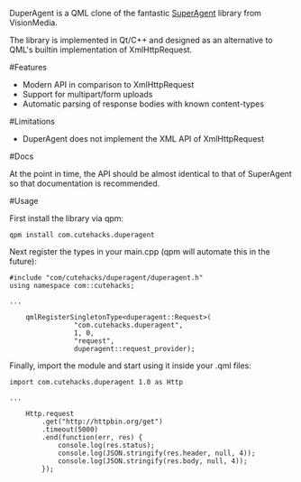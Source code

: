 DuperAgent is a QML clone of the fantastic [SuperAgent](https://visionmedia.github.io/superagent)
library from VisionMedia.

The library is implemented in Qt/C++ and designed as an alternative to QML's builtin implementation
of XmlHttpRequest.

#Features

* Modern API in comparison to XmlHttpRequest
* Support for multipart/form uploads
* Automatic parsing of response bodies with known content-types

#Limitations

* DuperAgent does not implement the XML API of XmlHttpRequest

#Docs

At the point in time, the API should be almost identical to that of SuperAgent so that documentation
is recommended.

#Usage

First install the library via qpm:

```
qpm install com.cutehacks.duperagent
```

Next register the types in your main.cpp (qpm will automate this in the future):

```
#include "com/cutehacks/duperagent/duperagent.h"
using namespace com::cutehacks;

...

    qmlRegisterSingletonType<duperagent::Request>(
                "com.cutehacks.duperagent",
                1, 0,
                "request",
                duperagent::request_provider);
```

Finally, import the module and start using it inside your .qml files:

```
import com.cutehacks.duperagent 1.0 as Http

...

    Http.request
        .get("http://httpbin.org/get")
        .timeout(5000)
        .end(function(err, res) {
            console.log(res.status);
            console.log(JSON.stringify(res.header, null, 4));
            console.log(JSON.stringify(res.body, null, 4));
        });

```

